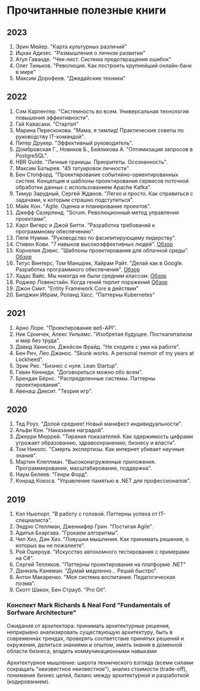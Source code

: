 # Прочитанные полезные книги

## 2023

1. Эрин Мейер. "Карта культурных различий"
2. Ицхак Адизес. "Размышления о личном развитии"
3. Атул Гаванде. "Чек-лист. Система предотвращения ошибок"
4. Олег Тиньков. "Революция. Как построить крупнейший онлайн-банк в мире"
5. Максим Дорофеев. "Джедайские техники"

## 2022

1. Сэм Карпентер. "Системность во всем. Универсальная технология повышения эффективности".
2. Гай Кавасаки. "Стартап"
3. Марина Перескокова. "Мама, я тимлид! Практические советы по руководству IT-командой".
4. Питер Друкер. "Эффективный руководитель".
5. Домбровская Г., Новиков Б., Бейликова А. "Оптимизация запросов в PostgreSQL".
6. HBR Guide. "Личные границы. Приоритеты. Осознанность".
7. Максим Батырев. "45 татуировок личности".
8. Бен Стопфорд. "Проектирование событийно-ориентированных систем. Концепция и шаблоны проектирования сервисов поточной обработки данных с использованием Apache Kafka".
9. Тимур Зарудный, Сергей Жданов. "Легко и просто. Как справиться с задачами, к которым страшно подступиться".
10. Майк Кон. "Agile. Оценка и планирование проектов".
11. Джефф Сазерленд. "Scrum. Революционный метод управления проектами".
12. Карл Вигерс и Джой Битти. "Разработка требований к программному обеспечению".
13. Пепе Нумми. "Руководство по фасилитирующему лидерству".
14. Стивен Кови. "7 навыков высокоэффективных людей". [Обзор](https://vk.com/miyau?w=wall602216_2258%2Fall)
15. Корнелия Дэвис. "Шаблоны проектирования для облачной среды". [Обзор](https://vk.com/miyau?w=wall602216_2276%2Fall)
16. Титус Винтерс, Том Маншрек, Хайрам Райт. "Делай как в Google. Разработка программного обеспечения". [Обзор](https://vk.com/miyau?w=wall602216_2278%2Fall)
17. Хадас Вайс. Мы никогда не были средним классом. [Обзор](https://vk.com/miyau?w=wall602216_2279%2Fall)
18. Роджер Ловенстайн. Когда гений терпит поражений [Обзор](https://vk.com/feed?w=wall602216_2280)
19. Джон Смит. "Entity Framework Core в действии"
20. Билджин Ибрам, Роланд Хасс. "Паттерны Kubernetes"

## 2021

1. Арно Лоре. "Проектирование веб-API".
2. Ник Срничек, Алекс Уильямс. "Изобретая будущее. Посткапитализм и мир без труда".
3. Давид Ханнсон, Джейсон Фрайд. "Не сходите с ума на работе".
4. Бен Рич, Лео Джанос. "Skunk works. A personal memoir of my years at Lockheed".
5. Эрик Рис. "Бизнес с нуля. Lean Startup".
6. Гэвин Кеннеди. "Договориться можно обо всем".
7. Брендан Бёрнс. "Распределенные системы. Паттерны проектирования".
8. Авенаш Диксит. "Теория игр".

## 2020

1. Тед Роуз. "Долой среднее! Новый манифест индивидуальности".
2. Альфи Кон. "Наказание наградой".
3. Джерри Мюррей. "Тирания показателей. Как одержимость цифрами угрожает образованию, здравоохранению, бизнесу и власти".
4. Том Николс. "Смерть экспертизы. Как интернет убивает научные знания".
5. Мартин Клеппман. "Высоконагруженные приложения. Программирование, масштабирование, поддержка".
6. Наум Беляев. "Генри Форд".
7. Конрад Кокоса. "Управление памятью в .NET для профессионалов".

## 2019

1. Кэл Ньюпорт. "В работу с головой. Паттерны успеха от IT-специалиста".
2. Эндрю Стеллман, Дженнифер Грин. "Постигая Agile".
3. Адитья Бхаргава. "Грокаем алгоритмы".
4. Чип Хиз, Дэн Хиз. "Ловушки мышления. Как принимать решения, о которых вы не пожалеете".
5. Рой Ошероув. "Искусство автономного тестирования с примерами на C#".
6. Сергей Тепляков. "Паттерны проектирования на платформе .NET"
7. Даниэль Канеман. "Думай медленно... Решай быстро".
8. Антон Макаренко. "Моя система воспитания. Педагогическая поэма".
9. Скотт Шакон, Бен Страуб. "Pro Git".

### Конспект Mark Richards & Neal Ford "Fundamentals of Sorfware Architecture"

Ожидания от архитектора: принимать архитектурные решения, неприрывно анализировать существующую архитектуру, быть в современнах трендах, проверять соответствие принятых решений и окружения, делиться знаниями и опытом, иметь знания в доменной области бизнеса, владеть коммуникационными навыками

Архитектурное мышление: широта технического взгляда (всеми силами сокращать "неизвестное неизвестное"), анализ стоимости (trade-off), понимание бизнес целей, баланс между архитектурной и разработкой (кодированием).
